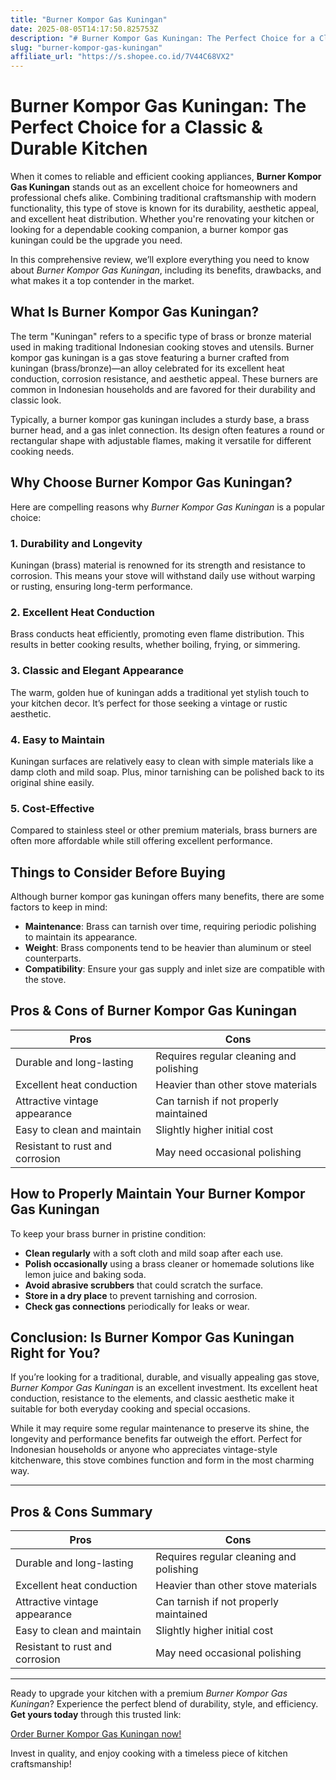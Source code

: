 ```yaml
---
title: "Burner Kompor Gas Kuningan"
date: 2025-08-05T14:17:50.825753Z
description: "# Burner Kompor Gas Kuningan: The Perfect Choice for a Classic & Durable Kitchen..."
slug: "burner-kompor-gas-kuningan"
affiliate_url: "https://s.shopee.co.id/7V44C68VX2"
---
```

# Burner Kompor Gas Kuningan: The Perfect Choice for a Classic & Durable Kitchen

When it comes to reliable and efficient cooking appliances, **Burner Kompor Gas Kuningan** stands out as an excellent choice for homeowners and professional chefs alike. Combining traditional craftsmanship with modern functionality, this type of stove is known for its durability, aesthetic appeal, and excellent heat distribution. Whether you're renovating your kitchen or looking for a dependable cooking companion, a burner kompor gas kuningan could be the upgrade you need.

In this comprehensive review, we’ll explore everything you need to know about *Burner Kompor Gas Kuningan*, including its benefits, drawbacks, and what makes it a top contender in the market.

## What Is Burner Kompor Gas Kuningan?

The term "Kuningan" refers to a specific type of brass or bronze material used in making traditional Indonesian cooking stoves and utensils. Burner kompor gas kuningan is a gas stove featuring a burner crafted from kuningan (brass/bronze)—an alloy celebrated for its excellent heat conduction, corrosion resistance, and aesthetic appeal. These burners are common in Indonesian households and are favored for their durability and classic look.

Typically, a burner kompor gas kuningan includes a sturdy base, a brass burner head, and a gas inlet connection. Its design often features a round or rectangular shape with adjustable flames, making it versatile for different cooking needs.

## Why Choose Burner Kompor Gas Kuningan?

Here are compelling reasons why *Burner Kompor Gas Kuningan* is a popular choice:

### 1. Durability and Longevity

Kuningan (brass) material is renowned for its strength and resistance to corrosion. This means your stove will withstand daily use without warping or rusting, ensuring long-term performance.

### 2. Excellent Heat Conduction

Brass conducts heat efficiently, promoting even flame distribution. This results in better cooking results, whether boiling, frying, or simmering.

### 3. Classic and Elegant Appearance

The warm, golden hue of kuningan adds a traditional yet stylish touch to your kitchen decor. It’s perfect for those seeking a vintage or rustic aesthetic.

### 4. Easy to Maintain

Kuningan surfaces are relatively easy to clean with simple materials like a damp cloth and mild soap. Plus, minor tarnishing can be polished back to its original shine easily.

### 5. Cost-Effective

Compared to stainless steel or other premium materials, brass burners are often more affordable while still offering excellent performance.

## Things to Consider Before Buying

Although burner kompor gas kuningan offers many benefits, there are some factors to keep in mind:

- **Maintenance**: Brass can tarnish over time, requiring periodic polishing to maintain its appearance.
- **Weight**: Brass components tend to be heavier than aluminum or steel counterparts.
- **Compatibility**: Ensure your gas supply and inlet size are compatible with the stove.

## Pros & Cons of Burner Kompor Gas Kuningan

| **Pros**                                   | **Cons**                                    |
|--------------------------------------------|----------------------------------------------|
| Durable and long-lasting                  | Requires regular cleaning and polishing   |
| Excellent heat conduction                 | Heavier than other stove materials        |
| Attractive vintage appearance             | Can tarnish if not properly maintained    |
| Easy to clean and maintain                | Slightly higher initial cost              |
| Resistant to rust and corrosion           | May need occasional polishing             |

## How to Properly Maintain Your Burner Kompor Gas Kuningan

To keep your brass burner in pristine condition:

- **Clean regularly** with a soft cloth and mild soap after each use.
- **Polish occasionally** using a brass cleaner or homemade solutions like lemon juice and baking soda.
- **Avoid abrasive scrubbers** that could scratch the surface.
- **Store in a dry place** to prevent tarnishing and corrosion.
- **Check gas connections** periodically for leaks or wear.

## Conclusion: Is Burner Kompor Gas Kuningan Right for You?

If you’re looking for a traditional, durable, and visually appealing gas stove, *Burner Kompor Gas Kuningan* is an excellent investment. Its excellent heat conduction, resistance to the elements, and classic aesthetic make it suitable for both everyday cooking and special occasions.

While it may require some regular maintenance to preserve its shine, the longevity and performance benefits far outweigh the effort. Perfect for Indonesian households or anyone who appreciates vintage-style kitchenware, this stove combines function and form in the most charming way.

---

## Pros & Cons Summary

| **Pros**                                   | **Cons**                                    |
|--------------------------------------------|----------------------------------------------|
| Durable and long-lasting                  | Requires regular cleaning and polishing   |
| Excellent heat conduction                 | Heavier than other stove materials        |
| Attractive vintage appearance             | Can tarnish if not properly maintained    |
| Easy to clean and maintain                | Slightly higher initial cost              |
| Resistant to rust and corrosion           | May need occasional polishing             |

---

Ready to upgrade your kitchen with a premium *Burner Kompor Gas Kuningan*? Experience the perfect blend of durability, style, and efficiency. **Get yours today** through this trusted link:

[Order Burner Kompor Gas Kuningan now!](https://s.shopee.co.id/7V44C68VX2)

Invest in quality, and enjoy cooking with a timeless piece of kitchen craftsmanship!